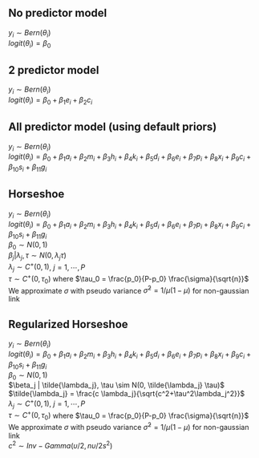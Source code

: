 ## No predictor model
$y_i \sim Bern(\theta_i)$   
$logit(\theta_i) = \beta_0$   

## 2 predictor model
$y_i \sim Bern(\theta_i)$   
$logit(\theta_i) = \beta_0 + \beta_1 e_i + \beta_2 c_i$   

## All predictor model (using default priors)
$y_i \sim Bern(\theta_i)$   
$logit(\theta_i) = \beta_0 + \beta_1 a_i + \beta_2 m_i + \beta_3 h_i + \beta_4 k_i + \beta_5 d_i + \beta_6 e_i + \beta_7 p_i + \beta_8 x_i + \beta_9 c_i + \beta_{10} s_i + \beta_{11} g_i$   

## Horseshoe   
$y_i \sim Bern(\theta_i)$   
$logit(\theta_i) = \beta_0 + \beta_1 a_i + \beta_2 m_i + \beta_3 h_i + \beta_4 k_i + \beta_5 d_i + \beta_6 e_i + \beta_7 p_i + \beta_8 x_i + \beta_9 c_i + \beta_{10} s_i + \beta_{11} g_i$   
$\beta_0 \sim N(0, 1)$   
$\beta_j | \lambda_j, \tau \sim N(0, \lambda_j \tau)$   
$\lambda_j \sim C^+(0, 1)$, $j=1, \cdots, P$   
$\tau \sim C^+(0, \tau_0)$ where $\tau_0 = \frac{p_0}{P-p_0} \frac{\sigma}{\sqrt{n}}$   
We approximate $\sigma$ with pseudo variance $\tilde{\sigma}^2=1/\mu(1-\mu)$ for non-gaussian link  

## Regularized Horseshoe   
$y_i \sim Bern(\theta_i)$   
$logit(\theta_i) = \beta_0 + \beta_1 a_i + \beta_2 m_i + \beta_3 h_i + \beta_4 k_i + \beta_5 d_i + \beta_6 e_i + \beta_7 p_i + \beta_8 x_i + \beta_9 c_i + \beta_{10} s_i + \beta_{11} g_i$   
$\beta_0 \sim N(0, 1)$   
$\beta_j | \tilde{\lambda_j}, \tau \sim N(0, \tilde{\lambda_j} \tau)$   
$\tilde{\lambda_j} = \frac{c \lambda_j}{\sqrt{c^2+\tau^2\lambda_j^2}}$   
$\lambda_j \sim C^+(0, 1)$, $j=1, \cdots, P$   
$\tau \sim C^+(0, \tau_0)$ where $\tau_0 = \frac{p_0}{P-p_0} \frac{\sigma}{\sqrt{n}}$   
We approximate $\sigma$ with pseudo variance $\tilde{\sigma}^2=1/\mu(1-\mu)$ for non-gaussian link  
$c^2\sim Inv-Gamma(\upsilon/2, n\upsilon/2s^2)$   
